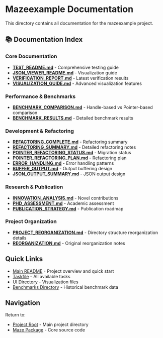 # Mazeexample Documentation

This directory contains all documentation for the mazeexample project.

## 📚 Documentation Index

### Core Documentation

- **[TEST_README.md](TEST_README.md)** - Comprehensive testing guide
- **[JSON_VIEWER_README.md](JSON_VIEWER_README.md)** - Visualization guide
- **[VERIFICATION_REPORT.md](VERIFICATION_REPORT.md)** - Latest verification results
- **[VISUALIZATION_GUIDE.md](VISUALIZATION_GUIDE.md)** - Advanced visualization features

### Performance & Benchmarks

- **[BENCHMARK_COMPARISON.md](BENCHMARK_COMPARISON.md)** - Handle-based vs Pointer-based comparison
- **[BENCHMARK_RESULTS.md](BENCHMARK_RESULTS.md)** - Detailed benchmark results

### Development & Refactoring

- **[REFACTORING_COMPLETE.md](REFACTORING_COMPLETE.md)** - Refactoring summary
- **[REFACTORING_SUMMARY.md](REFACTORING_SUMMARY.md)** - Detailed refactoring notes
- **[POINTER_REFACTORING_STATUS.md](POINTER_REFACTORING_STATUS.md)** - Migration status
- **[POINTER_REFACTORING_PLAN.md](POINTER_REFACTORING_PLAN.md)** - Refactoring plan
- **[ERROR_HANDLING.md](ERROR_HANDLING.md)** - Error handling patterns
- **[BUFFER_OUTPUT.md](BUFFER_OUTPUT.md)** - Output buffering design
- **[JSON_OUTPUT_SUMMARY.md](JSON_OUTPUT_SUMMARY.md)** - JSON output design

### Research & Publication

- **[INNOVATION_ANALYSIS.md](INNOVATION_ANALYSIS.md)** - Novel contributions
- **[PHD_ASSESSMENT.md](PHD_ASSESSMENT.md)** - Academic assessment
- **[PUBLICATION_STRATEGY.md](PUBLICATION_STRATEGY.md)** - Publication roadmap

### Project Organization

- **[PROJECT_REORGANIZATION.md](PROJECT_REORGANIZATION.md)** - Directory structure reorganization details
- **[REORGANIZATION.md](REORGANIZATION.md)** - Original reorganization notes

## Quick Links

- [Main README](../README.md) - Project overview and quick start
- [Taskfile](../Taskfile.yml) - All available tasks
- [UI Directory](../ui/) - Visualization files
- [Benchmarks Directory](../benchmarks/) - Historical benchmark data

## Navigation

Return to:

- [Project Root](../) - Main project directory
- [Maze Package](../maze/) - Core source code
